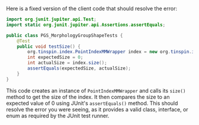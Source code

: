 Here is a fixed version of the client code that should resolve the error:
```java
import org.junit.jupiter.api.Test;
import static org.junit.jupiter.api.Assertions.assertEquals;

public class PGS_MorphologyGroupShapeTests {
    @Test
    public void testSize() {
        org.tinspin.index.PointIndexMMWrapper index = new org.tinspin.index.PointIndexMMWrapper();
        int expectedSize = 0;
        int actualSize = index.size();
        assertEquals(expectedSize, actualSize);
    }
}
```
This code creates an instance of `PointIndexMMWrapper` and calls its `size()` method to get the size of the index. It then compares the size to an expected value of 0 using JUnit's `assertEquals()` method. This should resolve the error you were seeing, as it provides a valid class, interface, or enum as required by the JUnit test runner.